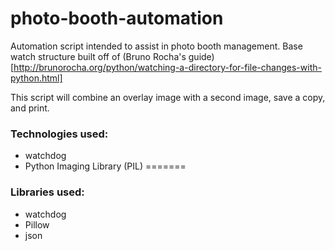 # photo-booth-automation
Automation script intended to assist in photo booth management.
Base watch structure built off of (Bruno Rocha's guide)[http://brunorocha.org/python/watching-a-directory-for-file-changes-with-python.html]

This script will combine an overlay image with a second image, save a copy, and print.

### Technologies used:
- watchdog
- Python Imaging Library (PIL)
=======
### Libraries used:
- watchdog
- Pillow
- json
